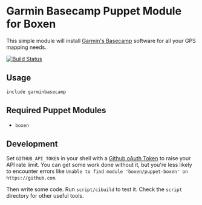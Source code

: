 # Garmin Basecamp Puppet Module for Boxen

This simple module will install [Garmin's
Basecamp](http://www.garmin.com/en-US/shop/downloads/basecamp) software for all your GPS
mapping needs.

[![Build Status](https://travis-ci.org/gaahrdner/puppet-garminbasecamp.png?branch=master)](https://travis-ci.org/gaahrdner/puppet-garminbasecamp)

## Usage

```puppet
include garminbasecamp
```

## Required Puppet Modules

* `boxen`

## Development

Set `GITHUB_API_TOKEN` in your shell with a [Github oAuth Token](https://help.github.com/articles/creating-an-oauth-token-for-command-line-use) to raise your API rate limit. You can get some work done without it, but you're less likely to encounter errors like `Unable to find module 'boxen/puppet-boxen' on https://github.com`.

Then write some code. Run `script/cibuild` to test it. Check the `script`
directory for other useful tools.
